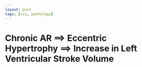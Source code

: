 ```yaml
---
layout: post
tags: [cvs, pathology]
---
```



# Chronic AR ==> Eccentric Hypertrophy ==> Increase in Left Ventricular Stroke Volume


